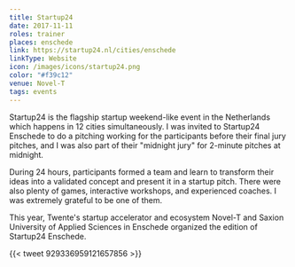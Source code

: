 ```yaml
---
title: Startup24
date: 2017-11-11
roles: trainer
places: enschede
link: https://startup24.nl/cities/enschede
linkType: Website
icon: /images/icons/startup24.png
color: "#f39c12"
venue: Novel-T
tags: events
---
```


Startup24 is the flagship startup weekend-like event in the Netherlands which happens in 12 cities simultaneously. I was invited to Startup24 Enschede to do a pitching working for the participants before their final jury pitches, and I was also part of their "midnight jury" for 2-minute pitches at midnight.

<!--more-->

During 24 hours, participants formed a team and learn to transform their ideas into a validated concept and present it in a startup pitch. There were also plenty of games, interactive workshops, and experienced coaches. I was extremely grateful to be one of them.

This year, Twente's startup accelerator and ecosystem Novel-T and Saxion University of Applied Sciences in Enschede organized the edition of Startup24 Enschede.

{{< tweet 929336959121657856 >}}